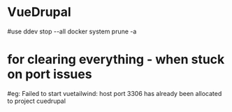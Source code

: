 # VueDrupal

#use 
ddev stop --all
docker system prune -a

# for clearing everything - when stuck on port issues

#eg: Failed to start vuetailwind: host port 3306 has already been allocated to project cuedrupal 
